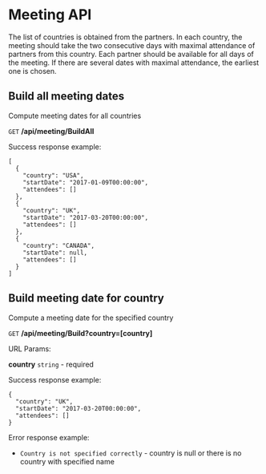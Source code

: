 # Meeting API

The list of countries is obtained from the partners.
In each country, the meeting should take the two consecutive days with maximal attendance of partners from this country. Each partner should be available for all days of the meeting. If there are several dates with maximal attendance, the earliest one is chosen.

## Build all meeting dates

Compute meeting dates for all countries

`GET` **/api/meeting/BuildAll**

Success response example:

```
[
  {
    "country": "USA",
    "startDate": "2017-01-09T00:00:00",
    "attendees": []
  },
  {
    "country": "UK",
    "startDate": "2017-03-20T00:00:00",
    "attendees": []
  },
  {
    "country": "CANADA",
    "startDate": null,
    "attendees": []
  }
]
```

## Build meeting date for country

Compute a meeting date for the specified country

`GET` **/api/meeting/Build?country=[country]**

URL Params:

**country** `string` - required

Success response example:

```
{
  "country": "UK",
  "startDate": "2017-03-20T00:00:00",
  "attendees": []
}
```

  Error response example:
  * `Country is not specified correctly` - country is null or there is no country with specified name